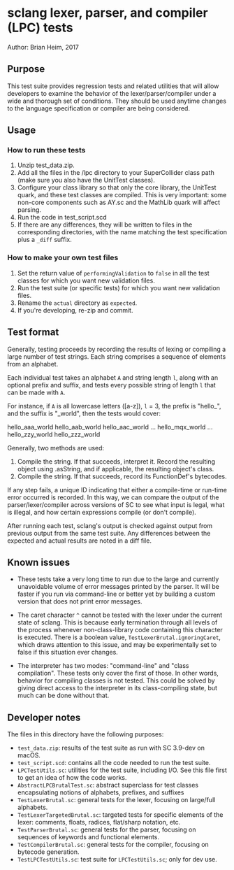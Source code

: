 # sclang lexer, parser, and compiler (LPC) tests

Author: Brian Heim, 2017

## Purpose

This test suite provides regression tests and related utilities that will
allow developers to examine the behavior of the lexer/parser/compiler under
a wide and thorough set of conditions. They should be used anytime changes
to the language specification or compiler are being considered.

## Usage

### How to run these tests

1. Unzip test\_data.zip.
2. Add all the files in the /lpc directory to your SuperCollider class path
(make sure you also have the UnitTest classes).
3. Configure your class library so that only the core library, the UnitTest
quark, and these test classes are compiled. This is very important: some
non-core components such as AY.sc and the MathLib quark will affect parsing.
4. Run the code in test\_script.scd
5. If there are any differences, they will be written to files in the
corresponding directories, with the name matching the test specification
plus a `_diff` suffix.

### How to make your own test files

1. Set the return value of `performingValidation` to `false` in all the test
classes for which you want new validation files.
2. Run the test suite (or specific tests) for which you want new validation
files.
3. Rename the `actual` directory as `expected`.
4. If you're developing, re-zip and commit.

## Test format

Generally, testing proceeds by recording the results of lexing or compiling a
large number of test strings. Each string comprises a sequence of elements from
an alphabet.

Each individual test takes an alphabet `A` and string length `l`, along with an
optional prefix and suffix, and tests every possible string of length `l` that
can be made with `A`.

For instance, if `A` is all lowercase letters ([a-z]), `l` = 3, the prefix is
"hello_", and the suffix is "_world", then the tests would cover:

hello_aaa_world
hello_aab_world
hello_aac_world
...
hello_mqx_world
...
hello_zzy_world
hello_zzz_world

Generally, two methods are used:

1. Compile the string. If that succeeds, interpret it. Record the resulting
object using .asString, and if applicable, the resulting object's class.
2. Compile the string. If that succeeds, record its FunctionDef's bytecodes.

If any step fails, a unique ID indicating that either a compile-time or run-time
error occurred is recorded. In this way, we can compare the output of the
parser/lexer/compiler across versions of SC to see what input is legal, what is
illegal, and how certain expressions compile (or don't compile).

After running each test, sclang's output is checked against output from previous
output from the same test suite. Any differences between the expected and actual
results are noted in a diff file.

## Known issues

* These tests take a very long time to run due to the large and currently
unavoidable volume of error messages printed by the parser. It will be faster
if you run via command-line or better yet by building a custom version that does
not print error messages.

* The caret character `^` cannot be tested with the lexer under the current
state of sclang. This is because early termination through all levels of the
process whenever non-class-library code containing this character is executed.
There is a boolean value, `TestLexerBrutal.ignoringCaret`, which draws attention
to this issue, and may be experimentally set to false if this situation ever
changes.

* The interpreter has two modes: "command-line" and "class compilation". These
tests only cover the first of those. In other words, behavior for compiling
classes is not tested. This could be solved by giving direct access to the
interpreter in its class-compiling state, but much can be done without that.

## Developer notes

The files in this directory have the following purposes:

- `test_data.zip`: results of the test suite as run with SC 3.9-dev on macOS.
- `test_script.scd`: contains all the code needed to run the test suite.
- `LPCTestUtils.sc`: utilities for the test suite, including I/O. See this file
    first to get an idea of how the code works.
- `AbstractLPCBrutalTest.sc`: abstract superclass for test classes encapsulating
    notions of alphabets, prefixes, and suffixes
- `TestLexerBrutal.sc`: general tests for the lexer, focusing on large/full
    alphabets.
- `TestLexerTargetedBrutal.sc`: targeted tests for specific elements of the lexer:
    comments, floats, radices, flat/sharp notation, etc.
- `TestParserBrutal.sc`: general tests for the parser, focusing on sequences of
    keywords and functional elements.
- `TestCompilerBrutal.sc`: general tests for the compiler, focusing on bytecode
    generation.
- `TestLPCTestUtils.sc`: test suite for `LPCTestUtils.sc`; only for dev use.
